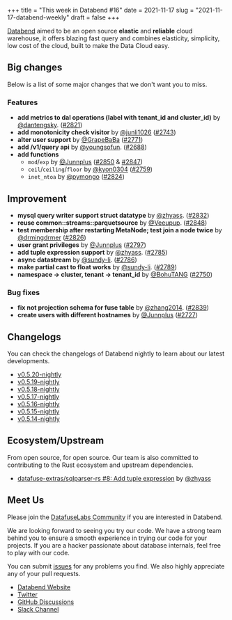 +++
title = "This week in Databend #16"
date = 2021-11-17
slug = "2021-11-17-databend-weekly"
draft = false
+++

[Databend](https://github.com/datafuselabs/databend) aimed to be an open source **elastic** and **reliable** cloud warehouse, it offers blazing fast query and combines elasticity, simplicity, low cost of the cloud, built to make the Data Cloud easy.

## Big changes

Below is a list of some major changes that we don't want you to miss.

### Features

- **add metrics to dal operations (label with tenant_id and cluster_id)** by [@dantengsky](https://github.com/dantengsky). ([#2821](https://github.com/datafuselabs/databend/pull/2821))
- **add monotonicity check visitor** by [@junli1026](https://github.com/junli1026) ([#2743](https://github.com/datafuselabs/databend/pull/2743))
- **alter user support** by [@GrapeBaBa](https://github.com/GrapeBaBa) ([#2771](https://github.com/datafuselabs/databend/pull/2771))
- **add /v1/query api** by [@youngsofun](https://github.com/youngsofun). ([#2688](https://github.com/datafuselabs/databend/pull/2688))
- **add functions**
  - `mod`/`exp` by [@Junnplus](https://github.com/Junnplus) ([#2850](https://github.com/datafuselabs/databend/pull/2850) & [#2847](https://github.com/datafuselabs/databend/pull/2847))
  - `ceil`/`ceiling`/`floor` by [@kyon0304](https://github.com/kyon0304) ([#2759](https://github.com/datafuselabs/databend/pull/2759))
  - `inet_ntoa` by [@pymongo](https://github.com/pymongo) ([#2824](https://github.com/datafuselabs/databend/pull/2824))

## Improvement

- **mysql query writer support struct datatype** by [@zhyass](https://github.com/zhyass). ([#2832](https://github.com/datafuselabs/databend/pull/2832))
- **reuse common::streams::parquetsource** by [@Veeupup](https://github.com/Veeupup). ([#2848](https://github.com/datafuselabs/databend/pull/2848))
- **test membership after restarting MetaNode; test join a node twice** by [@drmingdrmer](https://github.com/drmingdrmer) ([#2826](https://github.com/datafuselabs/databend/pull/2826))
- **user grant privileges** by [@Junnplus](https://github.com/Junnplus) ([#2797](https://github.com/datafuselabs/databend/pull/2797))
- **add tuple expression support** by [@zhyass](https://github.com/zhyass). ([#2785](https://github.com/datafuselabs/databend/pull/2785))
- **async datastream** by [@sundy-li](https://github.com/sundy-li). ([#2786](https://github.com/datafuselabs/databend/pull/2786))
- **make partial cast to float works** by [@sundy-li](https://github.com/sundy-li). ([#2789](https://github.com/datafuselabs/databend/pull/2789))
- **namespace -> cluster, tenant -> tenant_id** by [@BohuTANG](https://github.com/BohuTANG) ([#2750](https://github.com/datafuselabs/databend/pull/2750))

### Bug fixes

- **fix not projection schema for fuse table** by [@zhang2014](https://github.com/zhang2014). ([#2839](https://github.com/datafuselabs/databend/pull/2839))
- **create users with different hostnames** by [@Junnplus](https://github.com/Junnplus) ([#2727](https://github.com/datafuselabs/databend/pull/2727))

## Changelogs

You can check the changelogs of Databend nightly to learn about our latest developments.

- [v0.5.20-nightly](https://github.com/datafuselabs/databend/releases/tag/v0.5.20-nightly)
- [v0.5.19-nightly](https://github.com/datafuselabs/databend/releases/tag/v0.5.19-nightly)
- [v0.5.18-nightly](https://github.com/datafuselabs/databend/releases/tag/v0.5.18-nightly)
- [v0.5.17-nightly](https://github.com/datafuselabs/databend/releases/tag/v0.5.17-nightly)
- [v0.5.16-nightly](https://github.com/datafuselabs/databend/releases/tag/v0.5.16-nightly)
- [v0.5.15-nightly](https://github.com/datafuselabs/databend/releases/tag/v0.5.15-nightly)
- [v0.5.14-nightly](https://github.com/datafuselabs/databend/releases/tag/v0.5.14-nightly)

## Ecosystem/Upstream

From open source, for open source. Our team is also committed to contributing to the Rust ecosystem and upstream dependencies.

- [datafuse-extras/sqlparser-rs  #8: Add tuple expression](https://github.com/datafuse-extras/sqlparser-rs/pull/8) by [@zhyass](https://github.com/zhyass/)

## Meet Us

Please join the [DatafuseLabs Community](https://github.com/datafuselabs/) if you are interested in Databend.

We are looking forward to seeing you try our code. We have a strong team behind you to ensure a smooth experience in trying our code for your projects.
If you are a hacker passionate about database internals, feel free to play with our code.

You can submit [issues](https://github.com/datafuselabs/databend/issues) for any problems you find. We also highly appreciate any of your pull requests.

- [Databend Website](https://databend.rs)
- [Twitter](https://twitter.com/Datafuse_Labs)
- [GitHub Discussions](https://github.com/datafuselabs/databend/discussions)
- [Slack Channel](https://link.databend.rs/join-slack)
